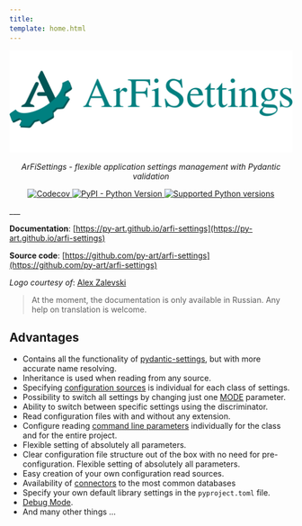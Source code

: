 ```yaml
---
title:
template: home.html
---
```

<p align="center">
  <a href="https://py-art.github.io/arfi-settings/en/">
    <img src="https://github.com/py-art/arfi-settings/blob/main/docs/assets/images/github-logo.png?raw=true" alt="ArFiSettings">
  </a>
</p>
<p align="center">
  <i>ArFiSettings - flexible application settings management with Pydantic validation</i>
</p>
<p align="center">
  <a href="https://codecov.io/github/py-art/arfi-settings" >
    <img alt="Codecov" src="https://img.shields.io/codecov/c/github/py-art/arfi-settings?color=008080&logo=codecov&logoColor=008080">
  </a>
  <a href="https://pypi.org/project/arfi-settings" target="_blank">
    <img alt="PyPI - Python Version" src="https://img.shields.io/pypi/v/arfi-settings?label=pipy%20package&color=008080" alt="Package version"/>
  </a>
  <a href="https://pypi.org/project/arfi-settings" target="_blank">
    <img src="https://img.shields.io/pypi/pyversions/arfi-settings?color=008080" alt="Supported Python versions"/>
  </a>
</p>
___

**Documentation**: [https://py-art.github.io/arfi-settings](https://py-art.github.io/arfi-settings)

**Source code**: [https://github.com/py-art/arfi-settings](https://github.com/py-art/arfi-settings)

*Logo courtesy of*: [Alex Zalevski](https://github.com/zalexstudios)


> At the moment, the documentation is only available in Russian. Any help on translation is welcome.

## Advantages

- Contains all the functionality of [pydantic-settings](https://github.com/pydantic/pydantic-settings), but with more accurate name resolving.
- Inheritance is used when reading from any source.
- Specifying [configuration sources](usage/config.md#ordered_settings) is individual for each class of settings.
- Possibility to switch all settings by changing just one [MODE](usage/config.md#MODE) parameter.
- Ability to switch between specific settings using the discriminator.
- Read configuration files with and without any extension.
- Configure reading [command line parameters](usage/cli.md) individually for the class and for the entire project.
- Flexible setting of absolutely all parameters.
- Clear configuration file structure out of the box with no need for pre-configuration. Flexible setting of absolutely all parameters.
- Easy creation of your own configuration read sources.
- Availability of [connectors](usage/connectors.md#) to the most common databases
- Specify your own default library settings in the `pyproject.toml` file.
- [Debug Mode](about/debug_mode.md#).
- And many other things ...
